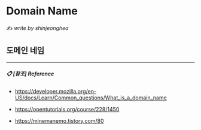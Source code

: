 # Domain Name

:writing_hand: *write by shinjeonghea*

## 도메인 네임





-----------

##### :clipboard: [참조] Reference

- https://developer.mozilla.org/en-US/docs/Learn/Common_questions/What_is_a_domain_name

- https://opentutorials.org/course/228/1450

- https://minemanemo.tistory.com/80

